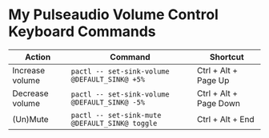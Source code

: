 # My Pulseaudio Volume Control Keyboard Commands



| Action          | Command                                        | Shortcut               |
| --------------- | ---------------------------------------------- | ---------------------- |
| Increase volume | `pactl -- set-sink-volume @DEFAULT_SINK@ +5%`  | Ctrl + Alt + Page Up   |
| Decrease volume | `pactl -- set-sink-volume @DEFAULT_SINK@ -5%`  | Ctrl + Alt + Page Down |
| (Un)Mute        | `pactl -- set-sink-mute @DEFAULT_SINK@ toggle` | Ctrl + Alt + End       |

